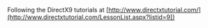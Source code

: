 Following the DirectX9 tutorials at [http://www.directxtutorial.com/](http://www.directxtutorial.com/LessonList.aspx?listid=9])
